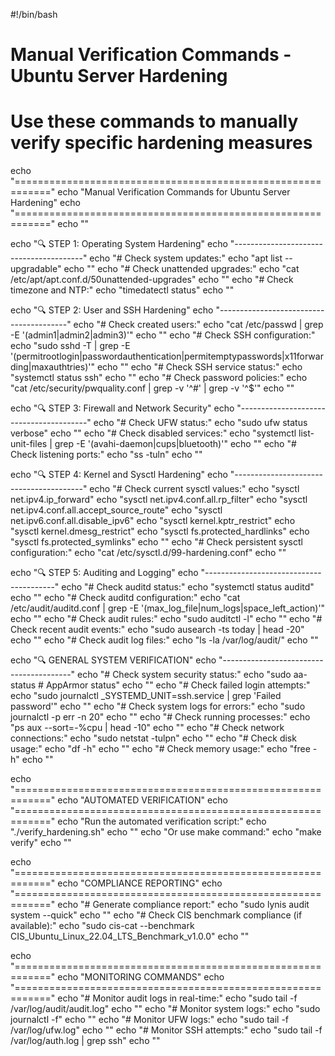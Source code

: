#!/bin/bash
# Manual Verification Commands - Ubuntu Server Hardening
# Use these commands to manually verify specific hardening measures

echo "============================================================"
echo "Manual Verification Commands for Ubuntu Server Hardening"
echo "============================================================"
echo ""

echo "🔍 STEP 1: Operating System Hardening"
echo "----------------------------------------"
echo "# Check system updates:"
echo "apt list --upgradable"
echo ""
echo "# Check unattended upgrades:"
echo "cat /etc/apt/apt.conf.d/50unattended-upgrades"
echo ""
echo "# Check timezone and NTP:"
echo "timedatectl status"
echo ""

echo "🔍 STEP 2: User and SSH Hardening"
echo "----------------------------------------"
echo "# Check created users:"
echo "cat /etc/passwd | grep -E '(admin1|admin2|admin3)'"
echo ""
echo "# Check SSH configuration:"
echo "sudo sshd -T | grep -E '(permitrootlogin|passwordauthentication|permitemptypasswords|x11forwarding|maxauthtries)'"
echo ""
echo "# Check SSH service status:"
echo "systemctl status ssh"
echo ""
echo "# Check password policies:"
echo "cat /etc/security/pwquality.conf | grep -v '^#' | grep -v '^$'"
echo ""

echo "🔍 STEP 3: Firewall and Network Security"
echo "----------------------------------------"
echo "# Check UFW status:"
echo "sudo ufw status verbose"
echo ""
echo "# Check disabled services:"
echo "systemctl list-unit-files | grep -E '(avahi-daemon|cups|bluetooth)'"
echo ""
echo "# Check listening ports:"
echo "ss -tuln"
echo ""

echo "🔍 STEP 4: Kernel and Sysctl Hardening"
echo "----------------------------------------"
echo "# Check current sysctl values:"
echo "sysctl net.ipv4.ip_forward"
echo "sysctl net.ipv4.conf.all.rp_filter"
echo "sysctl net.ipv4.conf.all.accept_source_route"
echo "sysctl net.ipv6.conf.all.disable_ipv6"
echo "sysctl kernel.kptr_restrict"
echo "sysctl kernel.dmesg_restrict"
echo "sysctl fs.protected_hardlinks"
echo "sysctl fs.protected_symlinks"
echo ""
echo "# Check persistent sysctl configuration:"
echo "cat /etc/sysctl.d/99-hardening.conf"
echo ""

echo "🔍 STEP 5: Auditing and Logging"
echo "----------------------------------------"
echo "# Check auditd status:"
echo "systemctl status auditd"
echo ""
echo "# Check auditd configuration:"
echo "cat /etc/audit/auditd.conf | grep -E '(max_log_file|num_logs|space_left_action)'"
echo ""
echo "# Check audit rules:"
echo "sudo auditctl -l"
echo ""
echo "# Check recent audit events:"
echo "sudo ausearch -ts today | head -20"
echo ""
echo "# Check audit log files:"
echo "ls -la /var/log/audit/"
echo ""

echo "🔍 GENERAL SYSTEM VERIFICATION"
echo "----------------------------------------"
echo "# Check system security status:"
echo "sudo aa-status  # AppArmor status"
echo ""
echo "# Check failed login attempts:"
echo "sudo journalctl _SYSTEMD_UNIT=ssh.service | grep 'Failed password'"
echo ""
echo "# Check system logs for errors:"
echo "sudo journalctl -p err -n 20"
echo ""
echo "# Check running processes:"
echo "ps aux --sort=-%cpu | head -10"
echo ""
echo "# Check network connections:"
echo "sudo netstat -tulpn"
echo ""
echo "# Check disk usage:"
echo "df -h"
echo ""
echo "# Check memory usage:"
echo "free -h"
echo ""

echo "============================================================"
echo "AUTOMATED VERIFICATION"
echo "============================================================"
echo "Run the automated verification script:"
echo "./verify_hardening.sh"
echo ""
echo "Or use make command:"
echo "make verify"
echo ""

echo "============================================================"
echo "COMPLIANCE REPORTING"
echo "============================================================"
echo "# Generate compliance report:"
echo "sudo lynis audit system --quick"
echo ""
echo "# Check CIS benchmark compliance (if available):"
echo "sudo cis-cat --benchmark CIS_Ubuntu_Linux_22.04_LTS_Benchmark_v1.0.0"
echo ""

echo "============================================================"
echo "MONITORING COMMANDS"
echo "============================================================"
echo "# Monitor audit logs in real-time:"
echo "sudo tail -f /var/log/audit/audit.log"
echo ""
echo "# Monitor system logs:"
echo "sudo journalctl -f"
echo ""
echo "# Monitor UFW logs:"
echo "sudo tail -f /var/log/ufw.log"
echo ""
echo "# Monitor SSH attempts:"
echo "sudo tail -f /var/log/auth.log | grep ssh"
echo ""